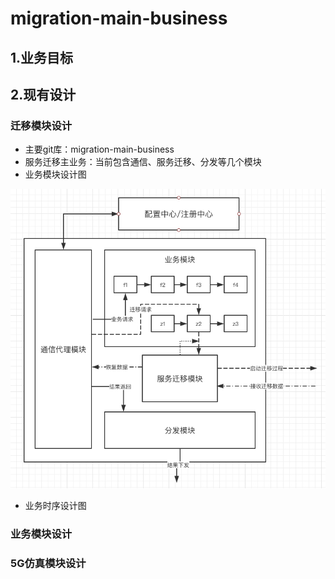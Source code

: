 # migration-main-business


## 1.业务目标

## 2.现有设计

### 迁移模块设计
- 主要git库：migration-main-business
- 服务迁移主业务：当前包含通信、服务迁移、分发等几个模块
- 业务模块设计图

![迁移模块设计](https://raw.githubusercontent.com/BuptMecMigration/Resources4Readme/master/pic-for-readme/201911/model_pic_20191030.jpg)

- 业务时序设计图

### 业务模块设计

### 5G仿真模块设计

